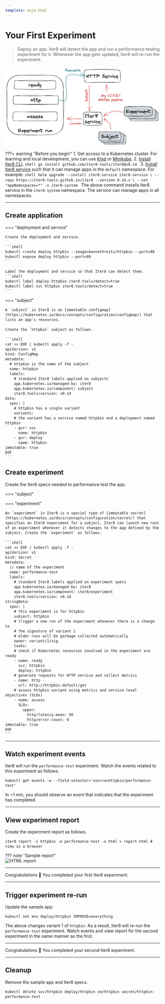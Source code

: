 ```yaml
---
template: main.html
---
```


# Your First Experiment

> Deploy an app. Iter8 will detect the app and run a performance testing experiment for it. Whenever the app gets updated, Iter8 will re-run the experiment.

![HTTP load testing](images/http.png)

???+ warning "Before you begin"
    1. Get access to a Kubernetes cluster. For learning and local development, you can use [Kind](https://kind.sigs.k8s.io/) or [Minikube](https://minikube.sigs.k8s.io/docs/).
    2. [Install Iter8 CLI](install.md#install-iter8-cli).
    ```shell
    go install github.com/iter8-tools/iter8@v0.14
    ```
    3. [Install Iter8 service](install.md#install-iter8-service) such that it can manage apps in the `default` namespace. For example:
    ```shell
    helm upgrade --install iter8-service iter8-service \
    --repo https://iter8-tools.github.io/iter8 --version 0.14.x \
    --set "appNamespaces=*" -n iter8-system
    ```
    The above command installs Iter8 service in the `iter8-system` namespace. The service can manage apps in all namespaces.

***

## Create application

=== "deployment and service"

    Create the deployment and service.

    ```shell
    kubectl create deploy httpbin --image=kennethreitz/httpbin --port=80
    kubectl expose deploy httpbin --port=80
    ```

    Label the deployment and service so that Iter8 can detect them.
    ```shell
    kubectl label deploy httpbin iter8.tools/detect=true
    kubectl label svc httpbin iter8.tools/detect=true
    ```

=== "subject"

    A `subject` in Iter8 is an [immutable configmap](https://kubernetes.io/docs/concepts/configuration/configmap/) that lists an app's resources.
    
    Create the `httpbin` subject as follows.

    ```shell
    cat << EOF | kubectl apply -f -
    apiVersion: v1
    kind: ConfigMap
    metadata:
      # httpbin is the name of the subject
      name: httpbin
      labels:
        # standard Iter8 labels applied on subjects
        app.kubernetes.io/managed-by: iter8
        app.kubernetes.io/component: subject
        iter8.tools/version: v0.14
    data:
      spec: |
        # httpbin has a single variant
        variants:
        # the variant has a service named httpbin and a deployment named httpbin
        - gvr: svc
          name: httpbin
        - gvr: deploy
          name: httpbin
    immutable: true
    EOF
    ```

## Create experiment

Create the Iter8 specs needed to performance test the app.

=== "subject"


=== "experiment"

    An `experiment` in Iter8 is a special type of [immutable secret](https://kubernetes.io/docs/concepts/configuration/secret/) that specifies an Iter8 experiment for a subject. Iter8 can launch new runs of an experiment whenever it detects changes to the app defined by the subject. Create the `experiment` as follows.

    ```shell
    cat << EOF | kubectl apply -f -
    apiVersion: v1
    kind: Secret
    metadata:
      // name of the experiment
      name: performance-test
      labels:
        # standard Iter8 labels applied on experiment specs
        app.kubernetes.io/managed-by: iter8   
        app.kubernetes.io/component: iter8/experiment
        iter8.tools/version: v0.14
    stringData:
      spec: |
        # this experiment is for httpbin
        subject: httpbin
        # trigger a new run of the experiment whenever there is a change to
        # the signature of variant 1
        # older runs will be garbage collected automatically
        owner: variant/1/sig
        tasks:
        # check if Kubernetes resources involved in the experiment are ready
        - name: ready
          svc: httpbin
          deploy: httpbin
        # generate requests for HTTP service and collect metrics
        - name: http
          url: http://httpbin.default/get
        # assess httpbin variant using metrics and service-level objectives (SLOs)
        - name: assess
          SLOs:
            upper: 
              http/latency-mean: 50
              http/error-count: 0
    immutable: true
    EOF
    ```

***

## Watch experiment events
Iter8 will run the `performance-test` experiment. Watch the events related to this experiment as follows.
```shell
kubectl get events -w --field-selector='source=httpbin/performance-test'
```

In ~1 min, you should observe an event that indicates that the experiment has completed.

***

## View experiment report
Create the experiment report as follows.

```shell
iter8 report -s httpbin -e performance-test -o html > report.html # view in a browser
```

??? note "Sample report"    
    ![HTML report](images/report.html.png)
        
***

Congratulations :tada: You completed your first Iter8 experiment.

***

## Trigger experiment re-run

Update the sample app.

```shell
kubectl set env deploy/httpbin IMPROVE=everything
```

The above changes variant 1 of `httpbin`. As a result, Iter8 will re-run the `performance-test` experiment. Watch events and view report for the second experiment in the same manner as the first.

***

Congratulations :tada: You completed your second Iter8 experiment.

***


## Cleanup
Remove the sample app and Iter8 specs.

```shell
kubectl delete svc/httpbin deploy/httpbin cm/httpbin secret/httpbin-performance-test
```

